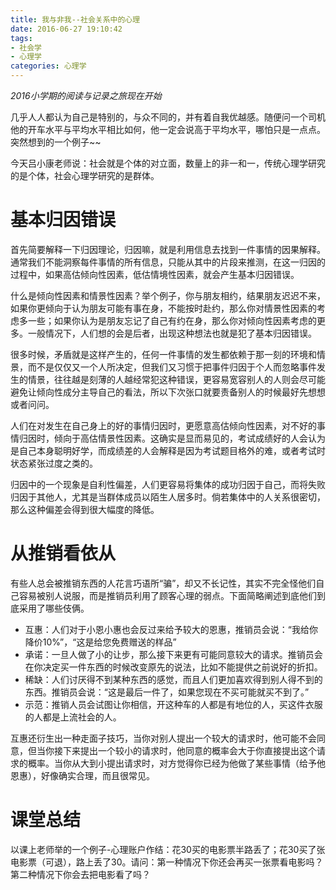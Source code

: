 ```yaml
---
title: 我与非我--社会关系中的心理
date: 2016-06-27 19:10:42
tags: 
- 社会学
- 心理学
categories: 心理学
---
```


*2016小学期的阅读与记录之旅现在开始*

几乎人人都认为自己是特别的，与众不同的，并有着自我优越感。随便问一个司机他的开车水平与平均水平相比如何，他一定会说高于平均水平，哪怕只是一点点。突然想到的一个例子~~

今天吕小康老师说：社会就是个体的对立面，数量上的非一和一，传统心理学研究的是个体，社会心理学研究的是群体。

# 基本归因错误

首先简要解释一下归因理论，归因嘛，就是利用信息去找到一件事情的因果解释。通常我们不能洞察每件事情的所有信息，只能从其中的片段来推测，在这一归因的过程中，如果高估倾向性因素，低估情境性因素，就会产生基本归因错误。

什么是倾向性因素和情景性因素？举个例子，你与朋友相约，结果朋友迟迟不来，如果你更倾向于认为朋友可能有事在身，不能按时赴约，那么你对情景性因素的考虑多一些；如果你认为是朋友忘记了自己有约在身，那么你对倾向性因素考虑的更多。一般情况下，人们想的会是后者，出现这种想法也就是犯了基本归因错误。

很多时候，矛盾就是这样产生的，任何一件事情的发生都依赖于那一刻的环境和情景，而不是仅仅又一个人所决定，但我们又习惯于把事件归因于个人而忽略事件发生的情景，往往越是刻薄的人越经常犯这种错误，更容易宽容别人的人则会尽可能避免让倾向性成分主导自己的看法，所以下次张口就要责备别人的时候最好先想想或者问问。

人们在对发生在自己身上的好的事情归因时，更愿意高估倾向性因素，对不好的事情归因时，倾向于高估情景性因素。这确实是显而易见的，考试成绩好的人会认为是自己本身聪明好学，而成绩差的人会解释是因为考试题目格外的难，或者考试时状态紧张过度之类的。

归因中的一个现象是自利性偏差，人们更容易将集体的成功归因于自己，而将失败归因于其他人，尤其是当群体成员以陌生人居多时。倘若集体中的人关系很密切，那么这种偏差会得到很大幅度的降低。

# 从推销看依从

有些人总会被推销东西的人花言巧语所“骗”，却又不长记性，其实不完全怪他们自己容易被别人说服，而是推销员利用了顾客心理的弱点。下面简略阐述到底他们到底采用了哪些伎俩。

- 互惠：人们对于小恩小惠也会反过来给予较大的恩惠，推销员会说：“我给你降价10%”，“这是给您免费赠送的样品”
- 承诺：一旦人做了小的让步，那么接下来更有可能同意较大的请求。推销员会在你决定买一件东西的时候改变原先的说法，比如不能提供之前说好的折扣。
- 稀缺：人们讨厌得不到某种东西的感觉，而且人们更加喜欢得到别人得不到的东西。推销员会说：“这是最后一件了，如果您现在不买可能就买不到了。”
- 示范：推销人员会试图让你相信，开这种车的人都是有地位的人，买这件衣服的人都是上流社会的人。

互惠还衍生出一种走面子技巧，当你对别人提出一个较大的请求时，他可能不会同意，但当你接下来提出一个较小的请求时，他同意的概率会大于你直接提出这个请求的概率。当你从大到小提出请求时，对方觉得你已经为他做了某些事情（给予他恩惠），好像确实合理，而且很常见。

# 课堂总结

以课上老师举的一个例子-心理账户作结：花30买的电影票半路丢了；花30买了张电影票（可退），路上丢了30。请问：第一种情况下你还会再买一张票看电影吗？第二种情况下你会去把电影看了吗？
